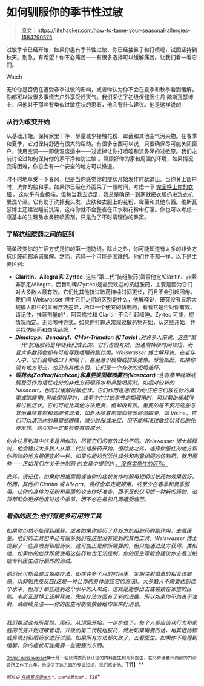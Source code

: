 # 如何驯服你的季节性过敏

> 原文：<https://lifehacker.com/how-to-tame-your-seasonal-allergies-1584790575>

过敏季节已经开始，如果你患有季节性过敏，你已经抽鼻子和打喷嚏，试图坚持到秋天。别急，有希望！你不必痛苦——有很多选择可以缓解痛苦。让我们看一看它们。

Watch

无论你是否仍在遭受春季过敏的影响，或者你认为你不会在夏季和秋季看到缓解，你都可以做很多事情去户外享受好天气。我们采访了初级保健医生丹·魏斯瓦瑟博士，问他对于那些有类似过敏症状的患者，他会有什么建议。他是这样说的:

### 从行为改变开始

从基础开始。保持家里干净，尽量减少接触花粉、霉菌和其他空气污染物。在春季和夏季，它对保持舒适有很大的帮助。有很多东西可以说，只要确保尽可能关闭窗户，使用空调——即使温度适中——过滤掉让你打喷嚏和流鼻涕的过敏原。我们之前讨论过如何保持你的家干净和防过敏 。照顾好你的家和周围的环境，如果情况变得困难，你总会有一个安全的地方可以撤退。

时不时地享受一下春风，但是当你感觉你的症状开始发作时就退出。当你关上窗户时，洗你的脸和手。如果你已经在外面呆了一段时间，考虑一下 [完全换上你的衣服](http://lifehacker.com/fight-allergies-by-changing-clothes-as-you-walk-in-the-1577463181) 。这似乎有些极端，但每当我去远足，我总是确保一到家就把衣服扔进洗衣机里洗个澡。它有助于洗掉我头发、皮肤和衣服上的花粉、霉菌和其他东西。维斯瓦瑟博士还建议睡前洗澡，这样你就不会整夜在汗水和花粉中打滚。你也可以考虑一瓶基本的生理盐水鼻腔喷雾剂，只是为了不时清理你的鼻窦。

### 了解抗组胺药之间的区别

简单改变你的生活方式是你的第一道防线。除此之外，你可能知道有太多的非处方抗组胺药都承诺缓解。然而，选择一个可能是困难的。他们并不都一样。以下是主要区别:

*   **Claritin、Allegra 和 Zyrtec** :这些“第二代”抗组胺药(氯雷他定/Claritin、非索非那定/Allegra、西替利嗪/Zyrtec)是最受欢迎的抗组胺药，主要是因为它们对大多数人最有效。它们比其他抗过敏药持续时间更长，而且不会引起困倦。我们问 Weiswasser 博士它们之间的区别是什么，他解释说，研究没有显示大规模人群中的显著疗效差异，所以一个便宜的仿制药，看看它是否对你有效。请记住，推荐剂量的*，阿莱格拉和 Claritin 不会引起嗜睡。Zyrtec 可能，视情况而定。无论哪种方式，如果你打算从常规过敏药物开始，从这些开始，并寻找仿制药和商店品牌。*
*   ***Dimetapp、Benadryl、Chlor-Trimeton 和 Tavist** :对许多人来说，这些“第一代”抗组胺药是伴随我们成长的。它们也很有效，但通常持续时间较短，而且大多数药物都有可能导致嗜睡的副作用。Weiswasser 博士解释说，在老年人中，它们会导致口干和眼干，甚至意识模糊或排尿犹豫。尽管如此，如果你没有地方可去，也没有其他东西，它们是一个有效的短期选择。*
*   ***眼药水(Zaditor/Naphcon)和鼻腔类固醇喷雾剂(Nasacort)** :含有萘甲唑啉或酮替芬作为活性成分的非处方药眼药水和鼻腔喷雾剂，如相对较新的 Nasacort，也可以缓解过敏症状。它们作用迅速(因为你正把它们放在你的鼻窦或眼睛里),当常规服用时，或至少在过敏季节定期服用时，可以帮助缓解所有过敏症状。它们可能比其他方法更贵，但却很有效。重要的是不要将这些与其他鼻喷雾剂和滴眼液混淆，如盐水喷雾剂或血管收缩滴眼液，如 Visine，它们可以清洁你的鼻窦或眼睛，减少肿胀或发红，但不能解决过敏症状背后的免疫反应。购买前一定要检查有效成分。*

*你会注意到其中许多是相似的，尽管它们的有效成分不同。Weiswasser 博士解释说，他会建议大多数人从第二代抗组胺药开始，但除此之外，选择你居住的地方和你购物的地方最便宜的一种。如果你能找到活性成分和剂量相同的仿制药，就用那些——正如我们在关于仿制药 的文章中提到的 [，没有实质性的区别。](https://lifehacker.com/whats-the-difference-between-pain-relievers-should-i-512827959)*

*此外，请记住，如果你根据需要或当你的症状发作时服用短期过敏药物效果很好。然而，其他如 Claritin 或 Allegra，最好全年定期服用，或至少在春季和夏季服用。让你的身体为花粉和霉菌的攻击做好准备，而不是仅仅习惯一种新的药物，这将帮助你更好地度过这个季节，而不必在最初几周遭受痛苦。*

### *看你的医生:他们有更多可用的工具*

*如果你仍然不能得到缓解，或者如果你经历了非处方抗组胺药的副作用，去看医生。他们的工具包中还有很多我们在这里没有提到的其他工具。Weiswasser 博士提到了一些鼻喷剂和眼药水，这可能正是你所需要的，但只能通过处方获得。类似地，如果你的症状即使使用这些药物也无法控制，你的医生可能会建议你去看过敏症专科医生进行额外的测试。*

*他们还可能会建议免疫疗法，即在许多个月的时间里，定期注射微量的相关过敏原，以抑制免疫反应(这是一种让你的身体适应它的方法)。大多数人不需要达到这个水平，但对于那些达到这个水平的人来说，这就是能够出去或被锁在家里的区别。韦斯瓦瑟博士还解释说，免疫疗法方面有了新的进展，所以如果你不热衷于注射，请继续关注——你的医生可能很快会给你带来好消息。*

* * *

*我们希望这有所帮助，爬行。从顶层开始，一步步往下。每个人都应该从行为和家庭的改变开始过敏管理。升级到第二代抗组胺药，然后如果需要的话，用其他药物或鼻喷剂和眼药水进行试验。如果所有方法都失败了，去看医生。如果你不能得到缓解，你的症状可能需要一些更强的东西。*

*[*<small>Daniel weis wasser</small>*](http://www.riverbendmedical.com/practitioner.php?ppid=90)*<small>博士是一名获得委员会认证的内科医生和儿科医生，在马萨诸塞州西部的门诊诊所工作了九年。他提供了这方面的专业知识，我们感谢他。</small>T11】**

**<small>照片由</small>* [*<small>丹娜罗宾逊</small>*](https://www.flickr.com/photos/skampy/2113777350/)*<small></small>*<small>[*<small>瑞克</small>*](https://www.flickr.com/photos/spine/2453335769/) *<small>，以及</small>**<small>凯蒂华纳</small>* *<small>。</small>T39*</small>* 

*<small></small>*